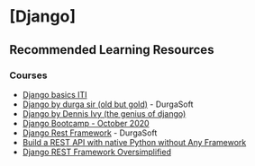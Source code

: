 # [Django]

## Recommended Learning Resources

### Courses
- [Django basics ITI](https://drive.google.com/drive/folders/16vBLOjrPoARn7aHHxu2vRPmjP7M4mHyx)
- [Django by durga sir (old but gold)](https://mega.nz/folder/3HIh1ICQ#7SWdtlAvdfvoFEPb_n6RDA) - DurgaSoft
- [Django by Dennis Ivy (the genius of django)](https://www.udemy.com/course/python-django-2021-complete-course/)
- [Django Bootcamp - October 2020](https://www.youtube.com/playlist?list=PLEsfXFp6DpzT-1RVQVsL7C2XGMeQzfqAL)
- [Django Rest Framework](https://www.youtube.com/playlist?list=PLXHLAo6ZUDp0zE8FnnzG_QF9QyBSG-bw8) - DurgaSoft
- [Build a REST API with native Python without Any Framework](https://www.youtube.com/playlist?list=PLd3UqWTnYXOkY3Ajiydn_Ok9etnwVv8Hx)
- [Django REST Framework Oversimplified](https://www.youtube.com/watch?v=cJveiktaOSQ)
